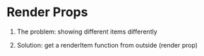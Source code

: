 # Render Props

1. The problem: showing different items differently

2. Solution: get a renderItem function from outside (render prop)
